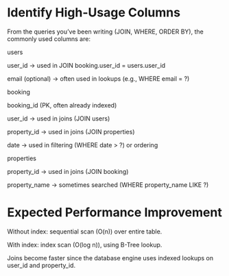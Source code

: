 # Identify High-Usage Columns

From the queries you’ve been writing (JOIN, WHERE, ORDER BY), the commonly used columns are:

users

user_id → used in JOIN booking.user_id = users.user_id

email (optional) → often used in lookups (e.g., WHERE email = ?)

booking

booking_id (PK, often already indexed)

user_id → used in joins (JOIN users)

property_id → used in joins (JOIN properties)

date → used in filtering (WHERE date > ?) or ordering

properties

property_id → used in joins (JOIN booking)

property_name → sometimes searched (WHERE property_name LIKE ?)



# Expected Performance Improvement

Without index: sequential scan (O(n)) over entire table.

With index: index scan (O(log n)), using B-Tree lookup.

Joins become faster since the database engine uses indexed lookups on user_id and property_id.



